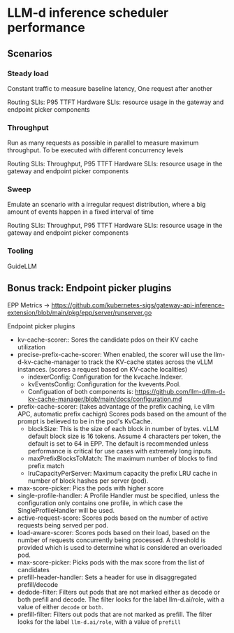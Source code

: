 # LLM-d inference scheduler performance

## Scenarios

### Steady load

Constant traffic to measure baseline latency, One request after another

Routing SLIs: P95 TTFT
Hardware SLIs: resource usage in the gateway and endpoint picker components

### Throughput

Run as many requests as possible in parallel to measure maximum throughput. To be executed with different concurrency levels

Routing SLIs: Throughput, P95 TTFT
Hardware SLIs: resource usage in the gateway and endpoint picker components


### Sweep

Emulate an scenario with a irregular request distribution, where a big amount of events happen in a fixed interval of time

Routing SLIs: Throughput, P95 TTFT
Hardware SLIs: resource usage in the gateway and endpoint picker components


### Tooling

GuideLLM


## Bonus track: Endpoint picker plugins


EPP Metrics -> https://github.com/kubernetes-sigs/gateway-api-inference-extension/blob/main/pkg/epp/server/runserver.go

Endpoint picker plugins
- kv-cache-scorer:: Sores the candidate pdos on their KV cache utilization
- precise-prefix-cache-scorer: When enabled, the scorer will use the llm-d-kv-cache-manager to track the KV-cache states across the vLLM instances. (scores a request based on KV-cache localities)
  - indexerConfig: Configuration for the kvcache.Indexer.
  - kvEventsConfig: Configuration for the kvevents.Pool.
  - Configuation of both components is: https://github.com/llm-d/llm-d-kv-cache-manager/blob/main/docs/configuration.md
- prefix-cache-scorer: (takes advantage of the prefix caching, i.e vllm APC, automatic prefix cachign) Scores pods based on the amount of the prompt is believed to be in the pod's KvCache.
  - blockSize: This is the size of each block in number of bytes. vLLM default block size is 16 tokens. Assume 4 characters per token, the default is set to 64 in EPP. The default is recommended unless performance is critical for use cases with extremely long inputs.
  - maxPrefixBlocksToMatch: The maximum number of blocks to find prefix match
  - lruCapacityPerServer: Maximum capacity the prefix LRU cache in number of block hashes per server (pod).
- max-score-picker: Pics the pods with higher score
- single-profile-handler: A Profile Handler must be specified, unless the configuration only contains one profile, in which case the SingleProfileHandler will be used.
- active-request-score: Scores pods based on the number of active requests being served per pod. 
- load-aware-scorer: Scores pods based on their load, based on the number of requests concurrently being processed. A threshold is provided which is used to determine what is considered an overloaded pod.
- max-score-picker: Picks pods with the max score from the list of candidates
- prefill-header-handler: Sets a header for use in disaggregated prefill/decode
- dedode-filter: Filters out pods that are not marked either as decode or both prefill and decode. The filter looks for the label llm-d.ai/role, with a value of either `decode` or `both`.
- prefill-filter: Filters out pods that are not marked as prefill. The filter looks for the label `llm-d.ai/role`, with a value of `prefill`
